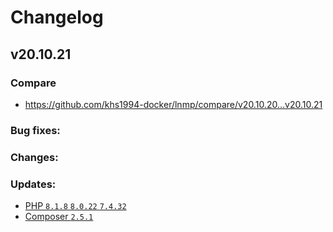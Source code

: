 # Changelog

## v20.10.21

### Compare

* https://github.com/khs1994-docker/lnmp/compare/v20.10.20...v20.10.21

### Bug fixes:

### Changes:

### Updates:

* [PHP `8.1.8` `8.0.22` `7.4.32`](https://www.php.net/ChangeLog-8.php#8.1.8)
* [Composer `2.5.1`](https://github.com/composer/composer/releases/tag/2.5.1)
